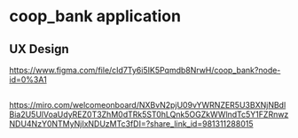 # coop_bank application

## UX Design

https://www.figma.com/file/cId7Ty6i5IK5Pqmdb8NrwH/coop_bank?node-id=0%3A1

##

https://miro.com/welcomeonboard/NXBvN2pjU09vYWRNZER5U3BXNjNBdlBia2U5UlVoaUdyREZ0T3ZhM0dTRk5ST0hLQnk5OGZkWWlndTc5Y1FZRnwzNDU4NzY0NTMyNjIxNDUzMTc3fDI=?share_link_id=981311288015

